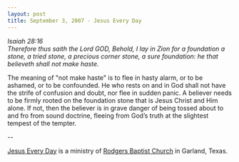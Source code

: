 ```yaml
---
layout: post
title: September 3, 2007 - Jesus Every Day
---
```


_Isaiah 28:16  
Therefore thus saith the Lord GOD, Behold, I lay in Zion for a
foundation a stone, a tried stone, a precious corner stone, a sure
foundation: he that believeth shall not make haste._

The meaning of "not make haste" is to flee in hasty alarm, or to be
ashamed, or to be confounded. He who rests on and in God shall not
have the strife of confusion and doubt, nor flee in sudden panic. A
believer needs to be firmly rooted on the foundation stone that is
Jesus Christ and Him alone. If not, then the believer is in grave
danger of being tossed about to and fro from sound doctrine, fleeing
from God&rsquo;s truth at the slightest tempest of the tempter.

 --

<a href=http://jesuseveryday.net>Jesus Every Day</a> is a ministry of <a href=http://rodgersbaptist.net>Rodgers Baptist Church</a> in Garland, Texas.
